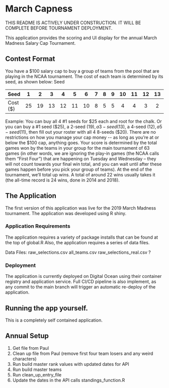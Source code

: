 # March Capness

THIS README IS ACTIVELY UNDER CONSTRUCTION.  IT WILL BE COMPLETE BEFORE TOURNAMENT DEPLOYMENT.

This application provides the scoring and UI display for the annual March Madness Salary Cap Tournament.

## Contest Format
You have a $100 salary cap to buy a group of teams from the pool that are playing in the NCAA tournament. The cost of each team is determined by its seed, as shown below:
Seed

| Seed      |  1  |  2  |  3  |  4  |  5  |  6  |  7  |  8  |  9  | 10  | 11  | 12  | 13  | 14  | 15  | 16  |
| --------- |:---:|:---:|:---:|:---:|:---:|:---:|:---:|:---:|:---:|:---:|:---:|:---:|:---:|:---:|:---:|:---:|
| Cost ($)  | 25  | 19  | 13  | 12  | 11  | 10  |  8  |  5  |  5  |  4  |  4  |  3  |  2  |  2  |  1  |  1  |


 

Example: You can buy all 4 #1 seeds for $25 each and root for the chalk. Or you can buy a #1 seed ($25), a 2-seed ($19), a 3-seed ($13), a 4-seed ($12), a 5-seed ($11), then fill out your roster with all 4 8-seeds ($20). There are no restrictions on how you manage your cap money -- as long as you’re at or below the $100 cap, anything goes.
Your score is determined by the total games won by the teams in your group for the main tournament of 63 games (in other words, we are ignoring the play-in games (the NCAA calls them “First Four”) that are happening on Tuesday and Wednesday – they will not count towards your final win total, and you can wait until after these games happen before you pick your group of teams). At the end of the tournament, we’ll total up wins. A total of around 22 wins usually takes it (the all-time record is 24 wins, done in 2014 and 2018).


## The Application
The first version of this application was live for the 2019 March Madness tournament.  The application was developed using R shiny.

### Application Requirements
The application requires a variety of package installs that can be found at the top of global.R  Also, the application requires a series of data files.

Data Files:
raw_selections.csv
all_teams.csv
raw_selections_real.csv ?

### Deployment
The application is currently deployed on Digital Ocean using their container registry and application service.  Full CI/CD pipeline is also implement, as any commit to the main branch will trigger an automatic re-deploy of the application.  


## Running the app yourself.
This is a completely self contained application.  

## Annual Setup
1. Get file from Paul
2. Clean up file from Paul (remove first four team losers and any weird characters)
3. Run build master rank values with updated dates for API
4. Run build master teams
5. Run clean_up_entry_file
6. Update the dates in the API calls standings_function.R